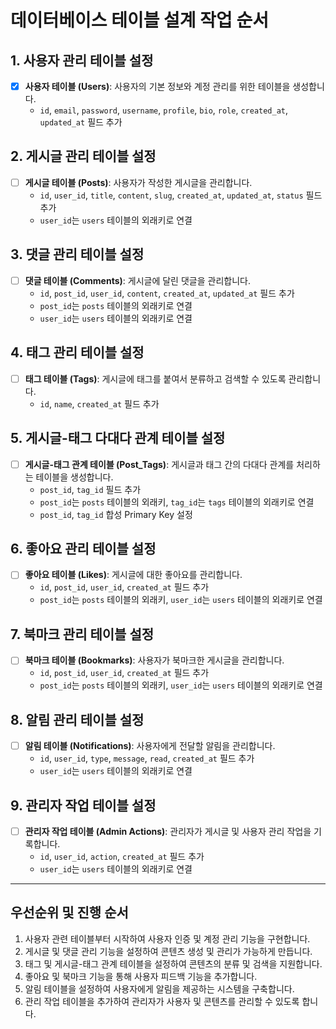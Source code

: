 # 데이터베이스 테이블 설계 작업 순서

## 1. 사용자 관리 테이블 설정

- [x] **사용자 테이블 (Users)**: 사용자의 기본 정보와 계정 관리를 위한 테이블을 생성합니다.
  - `id`, `email`, `password`, `username`, `profile`, `bio`, `role`, `created_at`, `updated_at` 필드 추가

## 2. 게시글 관리 테이블 설정

- [ ] **게시글 테이블 (Posts)**: 사용자가 작성한 게시글을 관리합니다.
  - `id`, `user_id`, `title`, `content`, `slug`, `created_at`, `updated_at`, `status` 필드 추가
  - `user_id`는 `users` 테이블의 외래키로 연결

## 3. 댓글 관리 테이블 설정

- [ ] **댓글 테이블 (Comments)**: 게시글에 달린 댓글을 관리합니다.
  - `id`, `post_id`, `user_id`, `content`, `created_at`, `updated_at` 필드 추가
  - `post_id`는 `posts` 테이블의 외래키로 연결
  - `user_id`는 `users` 테이블의 외래키로 연결

## 4. 태그 관리 테이블 설정

- [ ] **태그 테이블 (Tags)**: 게시글에 태그를 붙여서 분류하고 검색할 수 있도록 관리합니다.
  - `id`, `name`, `created_at` 필드 추가

## 5. 게시글-태그 다대다 관계 테이블 설정

- [ ] **게시글-태그 관계 테이블 (Post_Tags)**: 게시글과 태그 간의 다대다 관계를 처리하는 테이블을 생성합니다.
  - `post_id`, `tag_id` 필드 추가
  - `post_id`는 `posts` 테이블의 외래키, `tag_id`는 `tags` 테이블의 외래키로 연결
  - `post_id`, `tag_id` 합성 Primary Key 설정

## 6. 좋아요 관리 테이블 설정

- [ ] **좋아요 테이블 (Likes)**: 게시글에 대한 좋아요를 관리합니다.
  - `id`, `post_id`, `user_id`, `created_at` 필드 추가
  - `post_id`는 `posts` 테이블의 외래키, `user_id`는 `users` 테이블의 외래키로 연결

## 7. 북마크 관리 테이블 설정

- [ ] **북마크 테이블 (Bookmarks)**: 사용자가 북마크한 게시글을 관리합니다.
  - `id`, `post_id`, `user_id`, `created_at` 필드 추가
  - `post_id`는 `posts` 테이블의 외래키, `user_id`는 `users` 테이블의 외래키로 연결

## 8. 알림 관리 테이블 설정

- [ ] **알림 테이블 (Notifications)**: 사용자에게 전달할 알림을 관리합니다.
  - `id`, `user_id`, `type`, `message`, `read`, `created_at` 필드 추가
  - `user_id`는 `users` 테이블의 외래키로 연결

## 9. 관리자 작업 테이블 설정

- [ ] **관리자 작업 테이블 (Admin Actions)**: 관리자가 게시글 및 사용자 관리 작업을 기록합니다.
  - `id`, `user_id`, `action`, `created_at` 필드 추가
  - `user_id`는 `users` 테이블의 외래키로 연결

---

## 우선순위 및 진행 순서

1. 사용자 관련 테이블부터 시작하여 사용자 인증 및 계정 관리 기능을 구현합니다.
2. 게시글 및 댓글 관리 기능을 설정하여 콘텐츠 생성 및 관리가 가능하게 만듭니다.
3. 태그 및 게시글-태그 관계 테이블을 설정하여 콘텐츠의 분류 및 검색을 지원합니다.
4. 좋아요 및 북마크 기능을 통해 사용자 피드백 기능을 추가합니다.
5. 알림 테이블을 설정하여 사용자에게 알림을 제공하는 시스템을 구축합니다.
6. 관리 작업 테이블을 추가하여 관리자가 사용자 및 콘텐츠를 관리할 수 있도록 합니다.
